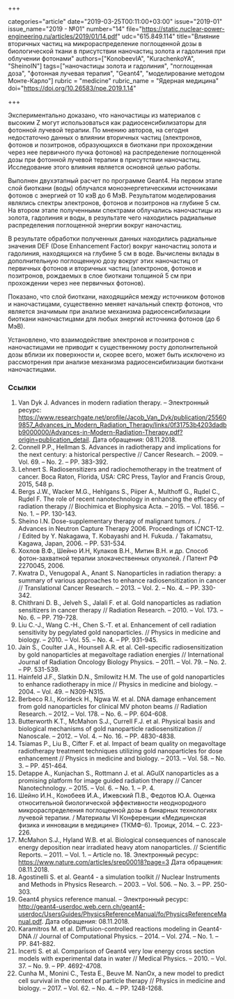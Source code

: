 +++

categories="article"
date="2019-03-25T00:11:00+03:00"
issue="2019-01"
issue_name="2019 - №01"
number="14"
file="https://static.nuclear-power-engineering.ru/articles/2019/01/14.pdf"
udc="615.849.114"
title="Влияние вторичных частиц на микрораспределение поглощенной дозы в биологической ткани в присутствии наночастиц золота и гадолиния при облучении фотонами"
authors=["KonobeevIA", "KurachenkoYA", "SheinoIN"]
tags=["наночастицы золота и гадолиния", "поглощенная доза", "фотонная лучевая терапия", "Geant4", "моделирование методом Монте-Карло"]
rubric = "medicine"
rubric_name = "Ядерная медицина"
doi="https://doi.org/10.26583/npe.2019.1.14"

+++

Экспериментально доказано, что наночастицы из материалов с высоким Z могут использоваться как радиосенсибилизаторы для фотонной лучевой терапии. По мнению авторов, на сегодня недостаточно данных о влиянии вторичных частиц (электронов, фотонов и позитронов, образующихся в биоткани при прохождении через нее первичного пучка фотонов) на распределение поглощенной дозы при фотонной лучевой терапии в присутствии наночастиц. Исследование этого влияния является основной целью работы.

Выполнен двухэтапный расчет по программе Geant4. На первом этапе слой биоткани (воды) облучался моноэнергетическими источниками фотонов с энергией от 10 кэВ до 6 МэВ. Результатом моделирования являлись спектры электронов, фотонов и позитронов на глубине 5 см. На втором этапе полученными спектрами облучались наночастицы из золота, гадолиния и воды, в результате чего находились радиальные распределения поглощенной энергии вокруг наночастиц.

В результате обработки полученных данных находились радиальные значения DEF (Dose Enhancement Factor) вокруг наночастиц золота и гадолиния, находящихся на глубине 5 см в воде. Вычислены вклады в дополнительную поглощенную дозу вокруг этих наночастиц от первичных фотонов и вторичных частиц (электронов, фотонов и позитронов, рождаемых в слое биоткани толщиной 5 см при прохождении через нее первичных фотонов).

Показано, что слой биоткани, находящийся между источником фотонов и наночастицами, существенно меняет начальный спектр фотонов, что является значимым при анализе механизма радиосенсибилизации биоткани наночастицами для любых энергий источника фотонов (до 6 МэВ).

Установлено, что взаимодействие электронов и позитронов с наночастицами не приводит к существенному росту дополнительной дозы вблизи их поверхности и, скорее всего, может быть исключено из рассмотрения при анализе механизма радиосенсибилизации биоткани наночастицами.

### Ссылки

1. Van Dyk J. Advances in modern radiation therapy. – Электронный ресурс: https://www.researchgate.net/profile/Jacob_Van_Dyk/publication/255609857_Advances_in_Modern_Radiation_Therapy/links/0f31753b4203dadbb9000000/Advances-in-Modern-Radiation-Therapy.pdf?origin=publication_detail. Дата обращения: 08.11.2018.
2. Connell P.P., Hellman S. Advances in radiotherapy and implications for the next century: a historical perspective // Cancer Research. – 2009. – Vol. 69. – No. 2. – PP. 383-392.
3. Lehnert S. Radiosensitizers and radiochemotherapy in the treatment of cancer. Boca Raton, Florida, USA: CRC Press, Taylor and Francis Group, 2015, 548 p.
4. Bergs J.W., Wacker M.G., Hehlgans S., Piiper A., Multhoff G., Rцdel C., Rцdel F. The role of recent nanotechnology in enhancing the efficacy of radiation therapy // Biochimica et Biophysica Acta. – 2015. – Vol. 1856. – No. 1. – PP. 130-143.
5. Sheino I.N. Dose-supplementary therapy of malignant tumors. / Advances in Neutron Capture Therapy 2006. Proceedings of ICNCT-12. / Edited by Y. Nakagawa, T. Kobayashi and H. Fukuda. / Takamatsu, Kagawa, Japan, 2006. – PP. 531-534.
6. Хохлов В.Ф., Шейно И.Н, Кулаков В.Н., Митин В.Н. и др. Способ фотон-захватной терапии злокачественных опухолей. / Патент РФ 2270045, 2006.
7. Kwatra D., Venugopal A., Anant S. Nanoparticles in radiation therapy: a summary of various approaches to enhance radiosensitization in cancer // Translational Cancer Research. – 2013. – Vol. 2. – No. 4. – PP. 330-342.
8. Chithrani D. B., Jelveh S., Jalali F. et al. Gold nanoparticles as radiation sensitizers in cancer therapy // Radiation Research. – 2010. – Vol. 173. – No. 6. – PP. 719-728.
9. Liu C.-J., Wang C.-H., Chen S.-T. et al. Enhancement of cell radiation sensitivity by pegylated gold nanoparticles. // Physics in medicine and biology. – 2010. – Vol. 55. – No. 4. – PP. 931-945.
10. Jain S., Coulter J.A., Hounsell A.R. et al. Cell-specific radiosensitization by gold nanoparticles at megavoltage radiation energies // International Journal of Radiation Oncology Biology Physics. – 2011. – Vol. 79. – No. 2. – PP. 531-539.
11. Hainfeld J.F., Slatkin D.N., Smilowitz H.M. The use of gold nanoparticles to enhance radiotherapy in mice // Physics in medicine and biology. – 2004. – Vol. 49. – N309-N315.
12. Berbeco R.I., Korideck H., Ngwa W. et al. DNA damage enhancement from gold nanoparticles for clinical MV photon beams // Radiation Research. – 2012. – Vol. 178. – No. 6. – PP. 604-608.
13. Butterworth K.T., McMahon S.J., Currell F.J. et al. Physical basis and biological mechanisms of gold nanoparticle radiosensitization // Nanoscale. – 2012. – Vol. 4. – No. 16. – PP. 4830-4838.
14. Tsiamas P., Liu B., Cifter F. et al. Impact of beam quality on megavoltage radiotherapy treatment techniques utilizing gold nanoparticles for dose enhancement // Physics in medicine and biology. – 2013. – Vol. 58. – No. 3. – PP. 451-464.
15. Detappe A., Kunjachan S., Rottmann J. et al. AGuIX nanoparticles as a promising platform for image guided radiation therapy // Cancer Nanotechnology. – 2015. – Vol. 6. – No. 1. – P. 4.
16. Шейно И.Н., Конобеев И.А., Ижевский П.В., Федотов Ю.А. Оценка относительной биологической эффективности неоднородного микрораспределения поглощенной дозы в бинарных технологиях лучевой терапии. / Материалы VI Конференции «Медицинская физика и инновации в медицине» (ТКМФ-6). Троицк, 2014. – C. 223-226.
17. McMahon S.J., Hyland W.B. et al. Biological consequences of nanoscale energy deposition near irradiated heavy atom nanoparticles. // Scientific Reports. – 2011. – Vol. 1. – Article no. 18. Электронный ресурс: https://www.nature.com/articles/srep00018?page=3 Дата обращения: 08.11.2018.
18. Agostinelli S. et al. Geant4 - a simulation toolkit // Nuclear Instruments and Methods in Physics Research. – 2003. – Vol. 506. – No. 3. – PP. 250-303.
19. Geant4 physics reference manual. – Электронный ресурс: http://geant4-userdoc.web.cern.ch/geant4-userdoc/UsersGuides/PhysicsReferenceManual/fo/PhysicsReferenceManual.pdf. Дата обращения: 08.11.2018.
20. Karamitros M. et al. Diffusion-controlled reactions modeling in Geant4-DNA // Journal of Computational Physics. – 2014. – Vol. 274. – No. 1. – PP. 841-882.
21. Incerti S. et al. Comparison of Geant4 very low energy cross section models with experimental data in water // Medical Physics. – 2010. – Vol. 37. – No. 9. – PP. 4692-4708.
22. Cunha M., Monini C., Testa E., Beuve M. NanOx, a new model to predict cell survival in the context of particle therapy // Physics in medicine and biology. – 2017. – Vol. 62. – No. 4. – PP. 1248-1268.